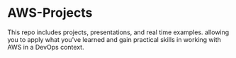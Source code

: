 # AWS-Projects
 This repo includes projects, presentations, and real time examples. allowing you to apply what you've learned and gain practical skills in working with AWS in a DevOps context.
